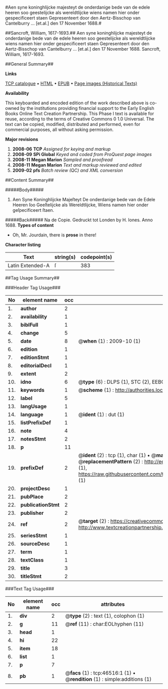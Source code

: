 #Aen syne koninghlijcke majesteyt de onderdanige bede van de edele heeren soo geestelijcke als wereldtlijcke wiens namen hier onder gespecificeert staen Gepresenteert door den Aertz-Bisschop van Cantelburry ... [et.al.] den 17 November 1688.#

##Sancroft, William, 1617-1693.##
Aen syne koninghlijcke majesteyt de onderdanige bede van de edele heeren soo geestelijcke als wereldtlijcke wiens namen hier onder gespecificeert staen Gepresenteert door den Aertz-Bisschop van Cantelburry ... [et.al.] den 17 November 1688.
Sancroft, William, 1617-1693.

##General Summary##

**Links**

[TCP catalogue](http://www.ota.ox.ac.uk/tcp/)  • 
[HTML](http://tei.it.ox.ac.uk/tcp/Texts-HTML/free/A26/A26484.html)  • 
[EPUB](http://tei.it.ox.ac.uk/tcp/Texts-EPUB/free/A26/A26484.epub) • 
[Page images (Historical Texts)](https://data.historicaltexts.jisc.ac.uk/view?pubId=eebo-11174392e&pageId=eebo-11174392e-46516-1)

**Availability**

This keyboarded and encoded edition of the
	       work described above is co-owned by the institutions
	       providing financial support to the Early English Books
	       Online Text Creation Partnership. This Phase I text is
	       available for reuse, according to the terms of Creative
	       Commons 0 1.0 Universal. The text can be copied,
	       modified, distributed and performed, even for
	       commercial purposes, all without asking permission.

**Major revisions**

1. __2008-06__ __TCP__ *Assigned for keying and markup*
1. __2008-09__ __SPi Global__ *Keyed and coded from ProQuest page images*
1. __2008-11__ __Megan Marion__ *Sampled and proofread*
1. __2008-11__ __Megan Marion__ *Text and markup reviewed and edited*
1. __2009-02__ __pfs__ *Batch review (QC) and XML conversion*

##Content Summary##

#####Body#####

1. Aen Syne Koninghlijcke Majeſteyt De onderdanige bede van de Edele Heeren ſoo Geeſtelijcke als Wereldtlijcke, Wiens namen hier onder geſpecificeert ſtaen.

#####Back#####
Na de Copie. Gedruckt tot Londen by H. Iones. Anno 1688.
**Types of content**

  * Oh, Mr. Jourdain, there is **prose** in there!

**Character listing**


|Text|string(s)|codepoint(s)|
|---|---|---|
|Latin Extended-A|ſ|383|

##Tag Usage Summary##

###Header Tag Usage###

|No|element name|occ|attributes|
|---|---|---|---|
|1.|__author__|2||
|2.|__availability__|1||
|3.|__biblFull__|1||
|4.|__change__|5||
|5.|__date__|8| @__when__ (1) : 2009-10 (1)|
|6.|__edition__|1||
|7.|__editionStmt__|1||
|8.|__editorialDecl__|1||
|9.|__extent__|2||
|10.|__idno__|6| @__type__ (6) : DLPS (1), STC (2), EEBO-CITATION (1), OCLC (1), VID (1)|
|11.|__keywords__|1| @__scheme__ (1) : http://authorities.loc.gov/ (1)|
|12.|__label__|5||
|13.|__langUsage__|1||
|14.|__language__|1| @__ident__ (1) : dut (1)|
|15.|__listPrefixDef__|1||
|16.|__note__|4||
|17.|__notesStmt__|2||
|18.|__p__|11||
|19.|__prefixDef__|2| @__ident__ (2) : tcp (1), char (1)  •  @__matchPattern__ (2) : ([0-9\-]+):([0-9IVX]+) (1), (.+) (1)  •  @__replacementPattern__ (2) : http://eebo.chadwyck.com/downloadtiff?vid=$1&page=$2 (1), https://raw.githubusercontent.com/textcreationpartnership/Texts/master/tcpchars.xml#$1 (1)|
|20.|__projectDesc__|1||
|21.|__pubPlace__|2||
|22.|__publicationStmt__|2||
|23.|__publisher__|2||
|24.|__ref__|2| @__target__ (2) : https://creativecommons.org/publicdomain/zero/1.0/ (1), http://www.textcreationpartnership.org/docs/. (1)|
|25.|__seriesStmt__|1||
|26.|__sourceDesc__|1||
|27.|__term__|1||
|28.|__textClass__|1||
|29.|__title__|3||
|30.|__titleStmt__|2||


###Text Tag Usage###

|No|element name|occ|attributes|
|---|---|---|---|
|1.|__div__|2| @__type__ (2) : text (1), colophon (1)|
|2.|__g__|11| @__ref__ (11) : char:EOLhyphen (11)|
|3.|__head__|1||
|4.|__hi__|22||
|5.|__item__|18||
|6.|__list__|1||
|7.|__p__|7||
|8.|__pb__|1| @__facs__ (1) : tcp:46516:1 (1)  •  @__rendition__ (1) : simple:additions (1)|
